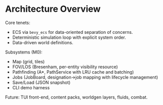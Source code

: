 # Architecture Overview

Core tenets:

- ECS via `bevy_ecs` for data-oriented separation of concerns.
- Deterministic simulation loop with explicit system order.
- Data-driven world definitions.

Subsystems (M0):

- Map (grid, tiles)
- FOV/LOS (Bresenham, per-entity visibility resource)
- Pathfinding (A*, PathService with LRU cache and batching)
- Jobs (JobBoard, designation->job mapping with lifecycle management)
- Save/Load (JSON snapshot)
- CLI demo harness

Future: TUI front-end, content packs, worldgen layers, fluids, combat.
